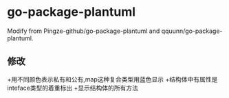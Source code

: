 # go-package-plantuml
Modify from Pingze-github/go-package-plantuml and qquunn/go-package-plantuml.

## 修改
+用不同颜色表示私有和公有,map这种复合类型用蓝色显示
+结构体中有属性是inteface类型的着重标出
+显示结构体的所有方法
